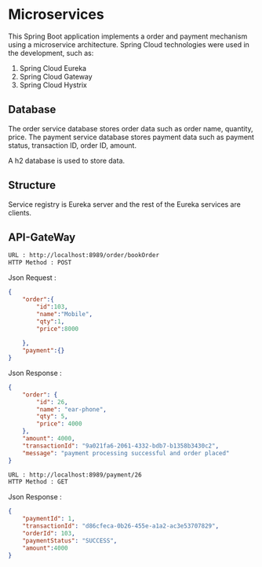 # Microservices

This Spring Boot application implements a order and payment mechanism using a microservice architecture.
Spring Cloud technologies were used in the development, such as:
1. Spring Cloud Eureka
2. Spring Cloud Gateway
3. Spring Cloud Hystrix

## Database
The order service database stores order data such as order name, quantity, price.
The payment service database stores payment data such as payment status, transaction ID, order ID, amount.

A h2 database is used to store data.

## Structure
Service registry is Eureka server and the rest of the Eureka services are clients.

API-GateWay
-----------
```bash
URL : http://localhost:8989/order/bookOrder
HTTP Method : POST
```
Json Request :
```json
{
	"order":{
		"id":103,
		"name":"Mobile",
		"qty":1,
		"price":8000
		
	},
	"payment":{}
}
```
Json Response :
```json
{
    "order": {
        "id": 26,
        "name": "ear-phone",
        "qty": 5,
        "price": 4000
    },
    "amount": 4000,
    "transactionId": "9a021fa6-2061-4332-bdb7-b1358b3430c2",
    "message": "payment processing successful and order placed"
}

```
```bash
URL : http://localhost:8989/payment/26
HTTP Method : GET
```
Json Response :
```json
{
    "paymentId": 1,
    "transactionId": "d86cfeca-0b26-455e-a1a2-ac3e53707829",
    "orderId": 103,
    "paymentStatus": "SUCCESS",
    "amount":4000
}
```
